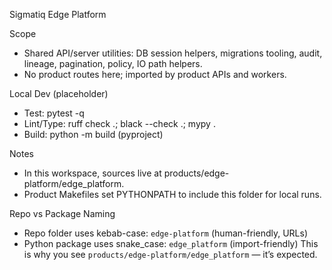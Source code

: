 Sigmatiq Edge Platform

Scope
- Shared API/server utilities: DB session helpers, migrations tooling, audit, lineage, pagination, policy, IO path helpers.
- No product routes here; imported by product APIs and workers.

Local Dev (placeholder)
- Test: pytest -q
- Lint/Type: ruff check .; black --check .; mypy .
- Build: python -m build (pyproject)

Notes
- In this workspace, sources live at products/edge-platform/edge_platform.
- Product Makefiles set PYTHONPATH to include this folder for local runs.

Repo vs Package Naming
- Repo folder uses kebab-case: `edge-platform` (human-friendly, URLs)
- Python package uses snake_case: `edge_platform` (import-friendly)
  This is why you see `products/edge-platform/edge_platform` — it’s expected.
